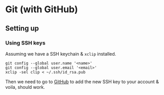 # Git (with GitHub)

## Setting up

### Using SSH keys

Assuming we have a SSH keychain & `xclip` installed.

    git config --global user.name '<name>'
    git config --global user.email '<email>'
    xclip -sel clip < ~/.ssh/id_rsa.pub

Then we need to go to [GitHub](https://github.com/settings/ssh) to add the new SSH key to your account & voila, should work.


